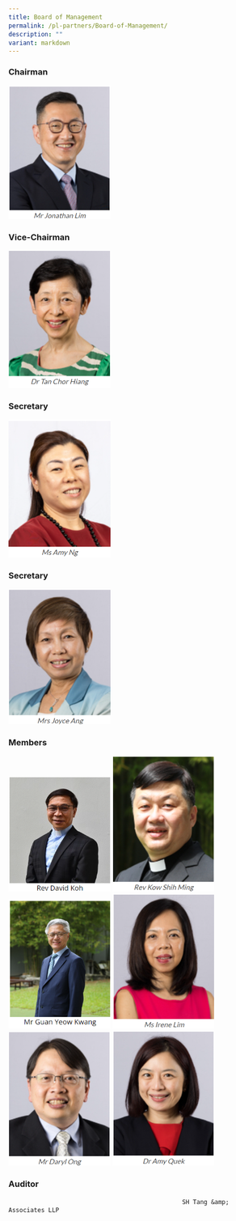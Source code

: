 ```yaml
---
title: Board of Management
permalink: /pl-partners/Board-of-Management/
description: ""
variant: markdown
---
```

### Chairman

<img style="width:40%;height:50%" src="/images/Mr_Jonathan_Lim.png">

### Vice-Chairman

<img style="width:40%;height:50%" src="/images/Dr_Tan_Chor_Hiang.png">

### Secretary
<img style="width:40%;height:50%" src="/images/Ms_Amy_Ng.png">

### Secretary
<img style="width:40%;height:50%" src="/images/Screenshot_2024_12_18_162644.png">


### Members
<img style="width:40%;height:50%" src="/images/PL%20Partners/Board%20of%20Management/B6.png">

<img style="width:40%;height:50%" src="/images/Rev_Kow_Shih_Ming.png">

<img style="width:40%;height:50%" src="/images/PL%20Partners/Board%20of%20Management/B7.png">

<img style="width:40%;height:50%" src="/images/Ms_Irene_Lim.png">

<img style="width:40%;height:50%" src="/images/Mr_Daryl_ong.png">

<img style="width:40%;height:50%" src="/images/Dr_Amy_Quek.png">

### Auditor

                                                    SH Tang &amp; Associates LLP


